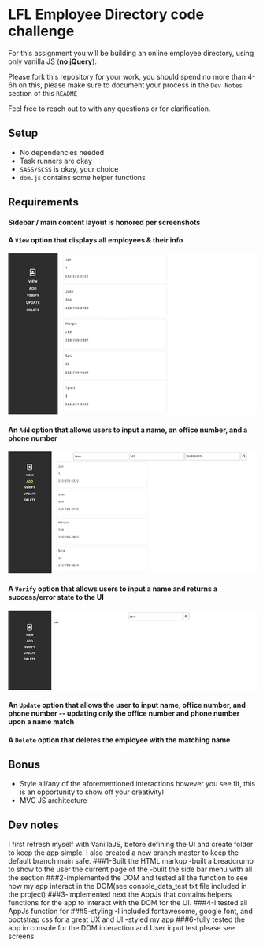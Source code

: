 # LFL Employee Directory code challenge

For this assignment you will be building an online employee directory, using only vanilla JS (**no jQuery**).

Please fork this repository for your work, you should spend no more than 4-6h on this, please make sure to document your process in the `Dev Notes` section of this `README`

Feel free to reach out to with any questions or for clarification.

## Setup
- No dependencies needed
- Task runners are okay
- `SASS/SCSS` is okay, your choice
- `dom.js` contains some helper functions

## Requirements
#### Sidebar / main content layout is honored per screenshots

#### A `View` option that displays all employees & their info

![view](images/print.png)

#### An `Add` option that allows users to input a name, an office number, and a phone number

![add](images/add.png)

#### A `Verify` option that allows users to input a name and returns a success/error state to the UI

![verify](images/verify.png)

#### An `Update` option that allows the user to input name, office number, and phone number -- updating only the office number and phone number upon a name match

#### A `Delete` option that deletes the employee with the matching name

## Bonus
- Style all/any of the aforementioned interactions however you see fit, this is an opportunity to show off your creativity!
- MVC JS architecture

## Dev notes
I first refresh myself with VanillaJS, before defining the UI and create folder to keep the app simple. 
I also created a new branch master to keep the default branch main safe.
###1-Built the HTML markup
 -built a breadcrumb to show to the user the current page of the
 -built the side bar menu with all the section
###2-implemented the DOM and tested all the function to see how my app interact in the DOM(see console_data_test txt file included in the project)
###3-implemented next the AppJs that contains helpers functions for the app to interact with the  DOM for the UI.
###4-I tested all AppJs function for 
###5-styling
-I included fontawesome, google font, and bootstrap css for a great UX and UI
-styled my app
###6-fully tested the app in console for the DOM interaction and User input test
please see screens
